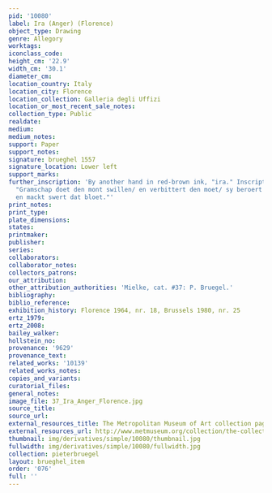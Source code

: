 ```yaml
---
pid: '10080'
label: Ira (Anger) (Florence)
object_type: Drawing
genre: Allegory
worktags:
iconclass_code:
height_cm: '22.9'
width_cm: '30.1'
diameter_cm:
location_country: Italy
location_city: Florence
location_collection: Galleria degli Uffizi
location_or_most_recent_sale_notes:
collection_type: Public
realdate:
medium:
medium_notes:
support: Paper
support_notes:
signature: brueghel 1557
signature_location: Lower left
support_marks:
further_inscription: 'By another hand in red-brown ink, "ira." Inscription below:
  "Gramschap doet den mont swillen/ en verbittert den moet/ sy beroert den geest/
  en mackt swert dat bloet."'
print_notes:
print_type:
plate_dimensions:
states:
printmaker:
publisher:
series:
collaborators:
collaborator_notes:
collectors_patrons:
our_attribution:
other_attribution_authorities: 'Mielke, cat. #37: P. Bruegel.'
bibliography:
biblio_reference:
exhibition_history: Florence 1964, nr. 18, Brussels 1980, nr. 25
ertz_1979:
ertz_2008:
bailey_walker:
hollstein_no:
provenance: '9629'
provenance_text:
related_works: '10139'
related_works_notes:
copies_and_variants:
curatorial_files:
general_notes:
image_file: 37_Ira_Anger_Florence.jpg
source_title:
source_url:
external_resources_title: The Metropolitan Museum of Art collection page
external_resources_url: http://www.metmuseum.org/collection/the-collection-online/search/383071
thumbnail: img/derivatives/simple/10080/thumbnail.jpg
fullwidth: img/derivatives/simple/10080/fullwidth.jpg
collection: pieterbruegel
layout: brueghel_item
order: '076'
full: ''
---
```

